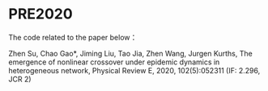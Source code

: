 # PRE2020
The code related to the paper below：

Zhen Su, Chao Gao*, Jiming Liu, Tao Jia, Zhen Wang, Jurgen Kurths, The emergence of nonlinear crossover under epidemic dynamics in heterogeneous network, Physical Review E, 2020, 102(5):052311 (IF: 2.296, JCR 2)
